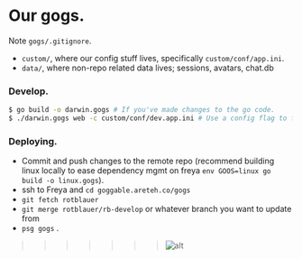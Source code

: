 # Our gogs.

Note `gogs/.gitignore`.
- `custom/`, where our config stuff lives, specifically `custom/conf/app.ini`.
- `data/`, where non-repo related data lives; sessions, avatars, chat.db


### Develop.

```bash
$ go build -o darwin.gogs # If you've made changes to the go code.
$ ./darwin.gogs web -c custom/conf/dev.app.ini # Use a config flag to flag the custom app.ini.
```

### Deploying.

- Commit and push changes to the remote repo (recommend building linux locally to ease dependency mgmt on freya `env GOOS=linux go build -o linux.gogs`).
- ssh to Freya and `cd goggable.areteh.co/gogs`
- `git fetch rotblauer`
- `git merge rotblauer/rb-develop` or whatever branch you want to update from
- `psg gogs` .



>>>>>>> ![alt](http://i.giphy.com/1EIDdj8Xl9LWg.gif)
